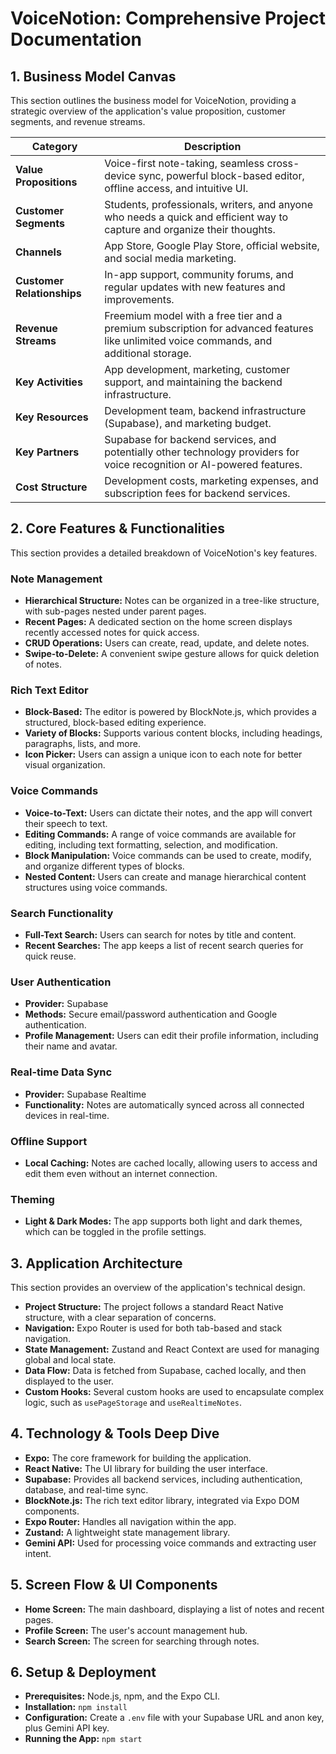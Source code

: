 # VoiceNotion: Comprehensive Project Documentation

## 1. Business Model Canvas

This section outlines the business model for VoiceNotion, providing a strategic overview of the application's value proposition, customer segments, and revenue streams.

| Category                   | Description                                                                                                                             |
| -------------------------- | --------------------------------------------------------------------------------------------------------------------------------------- |
| **Value Propositions**     | Voice-first note-taking, seamless cross-device sync, powerful block-based editor, offline access, and intuitive UI.                     |
| **Customer Segments**      | Students, professionals, writers, and anyone who needs a quick and efficient way to capture and organize their thoughts.                |
| **Channels**               | App Store, Google Play Store, official website, and social media marketing.                                                             |
| **Customer Relationships** | In-app support, community forums, and regular updates with new features and improvements.                                               |
| **Revenue Streams**        | Freemium model with a free tier and a premium subscription for advanced features like unlimited voice commands, and additional storage. |
| **Key Activities**         | App development, marketing, customer support, and maintaining the backend infrastructure.                                               |
| **Key Resources**          | Development team, backend infrastructure (Supabase), and marketing budget.                                                              |
| **Key Partners**           | Supabase for backend services, and potentially other technology providers for voice recognition or AI-powered features.                 |
| **Cost Structure**         | Development costs, marketing expenses, and subscription fees for backend services.                                                      |

## 2. Core Features & Functionalities

This section provides a detailed breakdown of VoiceNotion's key features.

### Note Management

- **Hierarchical Structure:** Notes can be organized in a tree-like structure, with sub-pages nested under parent pages.
- **Recent Pages:** A dedicated section on the home screen displays recently accessed notes for quick access.
- **CRUD Operations:** Users can create, read, update, and delete notes.
- **Swipe-to-Delete:** A convenient swipe gesture allows for quick deletion of notes.

### Rich Text Editor

- **Block-Based:** The editor is powered by BlockNote.js, which provides a structured, block-based editing experience.
- **Variety of Blocks:** Supports various content blocks, including headings, paragraphs, lists, and more.
- **Icon Picker:** Users can assign a unique icon to each note for better visual organization.

### Voice Commands

- **Voice-to-Text:** Users can dictate their notes, and the app will convert their speech to text.
- **Editing Commands:** A range of voice commands are available for editing, including text formatting, selection, and modification.
- **Block Manipulation:** Voice commands can be used to create, modify, and organize different types of blocks.
- **Nested Content:** Users can create and manage hierarchical content structures using voice commands.

### Search Functionality

- **Full-Text Search:** Users can search for notes by title and content.
- **Recent Searches:** The app keeps a list of recent search queries for quick reuse.

### User Authentication

- **Provider:** Supabase
- **Methods:** Secure email/password authentication and Google authentication.
- **Profile Management:** Users can edit their profile information, including their name and avatar.

### Real-time Data Sync

- **Provider:** Supabase Realtime
- **Functionality:** Notes are automatically synced across all connected devices in real-time.

### Offline Support

- **Local Caching:** Notes are cached locally, allowing users to access and edit them even without an internet connection.

### Theming

- **Light & Dark Modes:** The app supports both light and dark themes, which can be toggled in the profile settings.

## 3. Application Architecture

This section provides an overview of the application's technical design.

- **Project Structure:** The project follows a standard React Native structure, with a clear separation of concerns.
- **Navigation:** Expo Router is used for both tab-based and stack navigation.
- **State Management:** Zustand and React Context are used for managing global and local state.
- **Data Flow:** Data is fetched from Supabase, cached locally, and then displayed to the user.
- **Custom Hooks:** Several custom hooks are used to encapsulate complex logic, such as `usePageStorage` and `useRealtimeNotes`.

## 4. Technology & Tools Deep Dive

- **Expo:** The core framework for building the application.
- **React Native:** The UI library for building the user interface.
- **Supabase:** Provides all backend services, including authentication, database, and real-time sync.
- **BlockNote.js:** The rich text editor library, integrated via Expo DOM components.
- **Expo Router:** Handles all navigation within the app.
- **Zustand:** A lightweight state management library.
- **Gemini API:** Used for processing voice commands and extracting user intent.

## 5. Screen Flow & UI Components

- **Home Screen:** The main dashboard, displaying a list of notes and recent pages.
- **Profile Screen:** The user's account management hub.
- **Search Screen:** The screen for searching through notes.

## 6. Setup & Deployment

- **Prerequisites:** Node.js, npm, and the Expo CLI.
- **Installation:** `npm install`
- **Configuration:** Create a `.env` file with your Supabase URL and anon key, plus Gemini API key.
- **Running the App:** `npm start`
